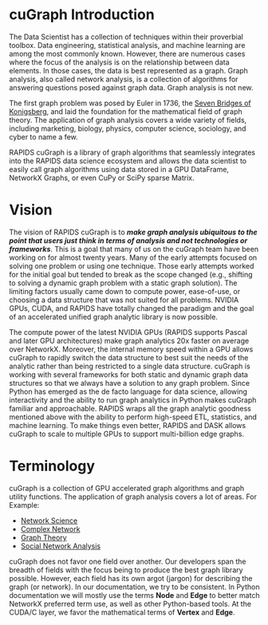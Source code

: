 
# cuGraph Introduction
The Data Scientist has a collection of techniques within their 
proverbial toolbox. Data engineering, statistical analysis, and 
machine learning are among the most commonly known. However, there 
are numerous cases where the focus of the analysis is on the 
relationship between data elements. In those cases, the data is best 
represented as a graph. Graph analysis, also called network analysis, 
is a collection of algorithms for answering questions posed against 
graph data. Graph analysis is not new.

The first graph problem was posed by Euler in 1736, the [Seven Bridges of 
Konigsberg](https://en.wikipedia.org/wiki/Seven_Bridges_of_K%C3%B6nigsberg), 
and laid the foundation for the mathematical field of graph theory. 
The application of graph analysis covers a wide variety of fields, including 
marketing, biology, physics, computer science, sociology, and cyber to name a few.

RAPIDS cuGraph is a library of graph algorithms that seamlessly integrates 
into the RAPIDS data science ecosystem and allows the data scientist to easily 
call graph algorithms using data stored in a GPU DataFrame, NetworkX Graphs, or even 
CuPy or SciPy sparse Matrix.  


# Vision
The vision of RAPIDS cuGraph is to ___make graph analysis ubiquitous to the 
point that users just think in terms of analysis and not technologies or 
frameworks___. This is a goal that many of us on the cuGraph team have been 
working on for almost twenty years. Many of the early attempts focused on 
solving one problem or using one technique. Those early attempts worked for 
the initial goal but tended to break as the scope changed (e.g., shifting 
to solving a dynamic graph problem with a static graph solution). The limiting 
factors usually came down to compute power, ease-of-use, or choosing a data 
structure that was not suited for all problems. NVIDIA GPUs, CUDA, and RAPIDS 
have totally changed the paradigm and the goal of an accelerated unified graph 
analytic library is now possible.

The compute power of the latest NVIDIA GPUs (RAPIDS supports Pascal and later 
GPU architectures) make graph analytics 20x faster on average over NetworkX. 
Moreover, the internal memory speed within a GPU allows cuGraph to rapidly 
switch the data structure to best suit the needs of the analytic rather than 
being restricted to a single data structure. cuGraph is working with several 
frameworks for both static and dynamic graph data structures so that we always 
have a solution to any graph problem. Since Python has emerged as the de facto 
language for data science, allowing interactivity and the ability to run graph 
analytics in Python makes cuGraph familiar and approachable. RAPIDS wraps all 
the graph analytic goodness mentioned above with the ability to perform 
high-speed ETL, statistics, and machine learning. To make things even better, 
RAPIDS and DASK allows cuGraph to scale to multiple GPUs to support 
multi-billion edge graphs.


# Terminology

cuGraph is a collection of GPU accelerated graph algorithms and graph utility
functions. The application of graph analysis covers a lot of areas.
For Example:
* [Network Science](https://en.wikipedia.org/wiki/Network_science)
* [Complex Network](https://en.wikipedia.org/wiki/Complex_network)
* [Graph Theory](https://en.wikipedia.org/wiki/Graph_theory)
* [Social Network Analysis](https://en.wikipedia.org/wiki/Social_network_analysis)

cuGraph does not favor one field over another.  Our developers span the
breadth of fields with the focus being to produce the best graph library
possible.  However, each field has its own argot (jargon) for describing the
graph (or network).  In our documentation, we try to be consistent.  In Python
documentation we will mostly use the terms __Node__ and __Edge__ to better
match NetworkX preferred term use, as well as other Python-based tools.  At
the CUDA/C layer, we favor the mathematical terms of __Vertex__ and __Edge__.  

